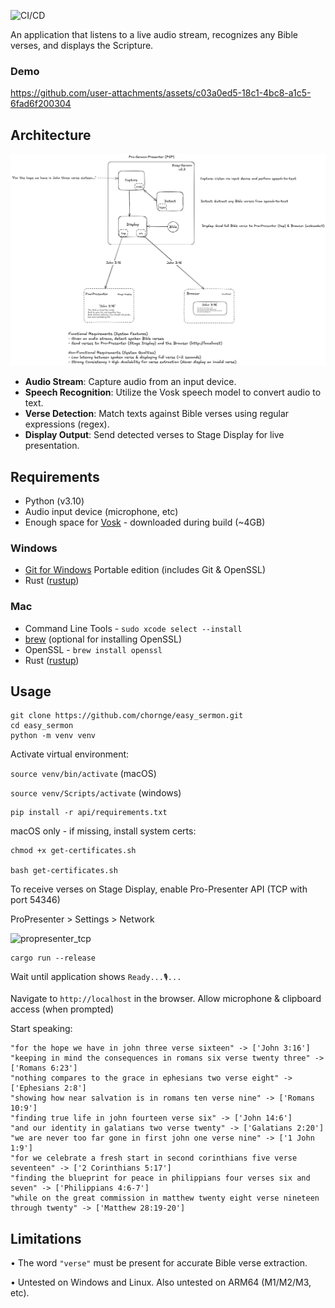 ![CI/CD](https://github.com/chornge/easy_sermon/actions/workflows/build.yml/badge.svg?branch=main)

An application that listens to a live audio stream, recognizes any Bible verses, and displays the Scripture.

### Demo

https://github.com/user-attachments/assets/c03a0ed5-18c1-4bc8-a1c5-6fad6f200304

## Architecture

![Design Doc](design_doc.excalidraw.png)

- **Audio Stream**: Capture audio from an input device.
- **Speech Recognition**: Utilize the Vosk speech model to convert audio to text.
- **Verse Detection**: Match texts against Bible verses using regular expressions (regex).
- **Display Output**: Send detected verses to Stage Display for live presentation.

## Requirements

- Python (v3.10)
- Audio input device (microphone, etc)
- Enough space for [Vosk](https://alphacephei.com/vosk/models) - downloaded during build (~4GB)

### Windows

- [Git for Windows](https://git-scm.com/downloads/win) Portable edition (includes Git & OpenSSL)
- Rust ([rustup](https://rustup.rs/))

### Mac

- Command Line Tools - `sudo xcode select --install`
- [brew](https://brew.sh) (optional for installing OpenSSL)
- OpenSSL - `brew install openssl`
- Rust ([rustup](https://rustup.rs/))

## Usage

```
git clone https://github.com/chornge/easy_sermon.git
cd easy_sermon
python -m venv venv
```

Activate virtual environment:

`source venv/bin/activate` (macOS)

`source venv/Scripts/activate` (windows)

```
pip install -r api/requirements.txt
```

macOS only - if missing, install system certs:

```
chmod +x get-certificates.sh

bash get-certificates.sh
```

To receive verses on Stage Display, enable Pro-Presenter API (TCP with port 54346)

ProPresenter > Settings > Network

<img width="321" height="400" alt="propresenter_tcp" src="https://github.com/user-attachments/assets/b3cc630a-0e0a-4826-b3fc-b5625ed68506" />

```
cargo run --release
```

Wait until application shows `Ready...🎙️...`

Navigate to `http://localhost` in the browser. Allow microphone & clipboard access (when prompted)

Start speaking:

```
"for the hope we have in john three verse sixteen" -> ['John 3:16']
"keeping in mind the consequences in romans six verse twenty three" -> ['Romans 6:23']
"nothing compares to the grace in ephesians two verse eight" -> ['Ephesians 2:8']
"showing how near salvation is in romans ten verse nine" -> ['Romans 10:9']
"finding true life in john fourteen verse six" -> ['John 14:6']
"and our identity in galatians two verse twenty" -> ['Galatians 2:20']
"we are never too far gone in first john one verse nine" -> ['1 John 1:9']
"for we celebrate a fresh start in second corinthians five verse seventeen" -> ['2 Corinthians 5:17']
"finding the blueprint for peace in philippians four verses six and seven" -> ['Philippians 4:6-7']
"while on the great commission in matthew twenty eight verse nineteen through twenty" -> ['Matthew 28:19-20']
```

## Limitations

• The word `"verse"` must be present for accurate Bible verse extraction.

• Untested on Windows and Linux. Also untested on ARM64 (M1/M2/M3, etc).
